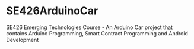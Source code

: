 # SE426ArduinoCar
SE426 Emerging Technologies Course - An Arduino Car project that contains Arduino Programming, Smart Contract Programming and Android Development
